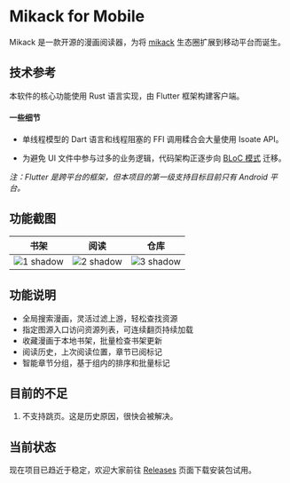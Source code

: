 # Mikack for Mobile

Mikack 是一款开源的漫画阅读器，为将 [mikack](https://github.com/Hentioe/mikack) 生态圈扩展到移动平台而诞生。

## 技术参考

本软件的核心功能使用 Rust 语言实现，由 Flutter 框架构建客户端。

#### 一些细节

- 单线程模型的 Dart 语言和线程阻塞的 FFI 调用糅合会大量使用 Isoate API。

- 为避免 UI 文件中参与过多的业务逻辑，代码架构正逐步向 [BLoC 模式](https://www.didierboelens.com/2018/08/reactive-programming---streams---bloc) 迁移。

_注：Flutter 是跨平台的框架，但本项目的第一级支持目标目前只有 Android 平台。_

## 功能截图

| 书架 | 阅读 | 仓库 |
|---|---|---|
| ![1 shadow](https://user-images.githubusercontent.com/13946976/78420323-95d6df80-7680-11ea-8408-5db0ab332c8f.png) | ![2 shadow](https://user-images.githubusercontent.com/13946976/77260100-cb62ec80-6cc0-11ea-9699-5d5497548cb2.png) | ![3 shadow](https://user-images.githubusercontent.com/13946976/78420326-9e2f1a80-7680-11ea-9d9e-80ebc9c0eeb6.png) |

## 功能说明

- 全局搜索漫画，灵活过滤上游，轻松查找资源
- 指定图源入口访问资源列表，可连续翻页持续加载
- 收藏漫画于本地书架，批量检查书架更新
- 阅读历史，上次阅读位置，章节已阅标记
- 智能章节分组，基于组内的排序和批量标记

## 目前的不足

1. 不支持跳页。这是历史原因，很快会被解决。

## 当前状态

现在项目已趋近于稳定，欢迎大家前往 [Releases](https://github.com/Hentioe/mikack-mobile/releases) 页面下载安装包试用。
